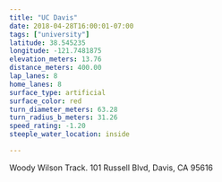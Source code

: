 ```yaml
---
title: "UC Davis"
date: 2018-04-28T16:00:01-07:00
tags: ["university"]
latitude: 38.545235
longitude: -121.7481875
elevation_meters: 13.76
distance_meters: 400.00
lap_lanes: 8
home_lanes: 8
surface_type: artificial
surface_color: red
turn_diameter_meters: 63.28
turn_radius_b_meters: 31.26
speed_rating: -1.20
steeple_water_location: inside

---
```

Woody Wilson Track. 101 Russell Blvd, Davis, CA 95616
<!--more-->
